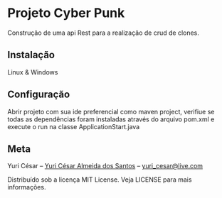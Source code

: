 # Projeto Cyber Punk

Construção de uma api Rest para a realização de crud de clones.

## Instalação
Linux & Windows

## Configuração
Abrir projeto com sua ide preferencial como maven project, verifiue se todas as dependências foram instaladas através do arquivo pom.xml  e execute o run na classe ApplicationStart.java

## Meta
Yuri César – [Yuri César Almeida dos Santos](https://www.linkedin.com/in/...) – yuri_cesar@live.com

Distribuído sob a licença MIT License. Veja LICENSE para mais informações.
